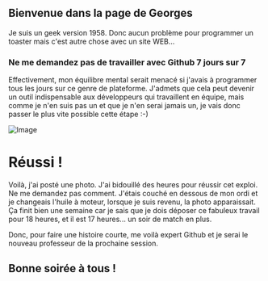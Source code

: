 ## Bienvenue dans la page de Georges

Je suis un geek version 1958. Donc aucun problème pour programmer un toaster mais c'est autre chose avec un site WEB...

### Ne me demandez pas de travailler avec Github 7 jours sur 7

Effectivement, mon équilibre mental serait menacé si j'avais à programmer tous les jours sur ce genre de plateforme. J'admets que cela peut devenir un outil indispensable aux développeurs qui travaillent en équipe, mais comme je n'en suis pas un et que je n'en serai jamais un, je vais donc passer le plus vite possible cette étape :-)

![Image](https://geobou21.github.io/TP/img/Moi.jpg)

# Réussi ! 

Voilà, j'ai posté une photo. J'ai bidouillé des heures pour réussir cet exploi. Ne me demandez pas comment. J'étais couché en dessous de mon ordi et je changeais l'huile à moteur, lorsque je suis revenu, la photo apparaissait. Ça finit bien une semaine car je sais que je dois déposer ce fabuleux travail pour 18 heures, et il est 17 heures... un soir de match en plus. 

Donc, pour faire une histoire courte, me voilà expert Github et je serai le nouveau professeur de la prochaine session.

## Bonne soirée à tous !
